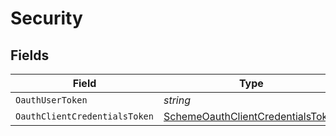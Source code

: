 # Security


## Fields

| Field                                                                                             | Type                                                                                              | Required                                                                                          | Description                                                                                       |
| ------------------------------------------------------------------------------------------------- | ------------------------------------------------------------------------------------------------- | ------------------------------------------------------------------------------------------------- | ------------------------------------------------------------------------------------------------- |
| `OauthUserToken`                                                                                  | *string*                                                                                          | :heavy_minus_sign:                                                                                | N/A                                                                                               |
| `OauthClientCredentialsToken`                                                                     | [SchemeOauthClientCredentialsToken](../../Models/Components/SchemeOauthClientCredentialsToken.md) | :heavy_minus_sign:                                                                                | N/A                                                                                               |